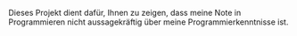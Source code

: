 Dieses Projekt dient dafür, Ihnen zu zeigen, dass meine Note in Programmieren nicht aussagekräftig über meine Programmierkenntnisse ist.
